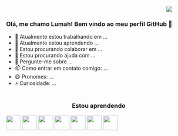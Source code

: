 <div id="container" style="display: flex" width="100%">
<div>
  <div align="right">
    <img src="https://www.nicepng.com/png/full/190-1906871_free-download-png-clipart-hello.png">
  </div>
  <h3>Olá, me chamo Lumah! 
Bem vindo ao meu perfil GitHub 👋</h3>

- 🔭 Atualmente estou trabalhando em ...
- 🌱 Atualmente estou aprendendo ...
- 👯 Estou procurando colaborar em ...
- 🤔 Estou procurando ajuda com ...
- 💬 Pergunte-me sobre ...
- 📫 Como entrar em contato comigo: ...
- 😄 Pronomes: ...
- ⚡ Curiosidade: ...
  </div>
  </div>
</div>

<h3 align="center">Estou aprendendo</h3>
<div style="display: inline-block" align="center">
  <img src="https://cdn.jsdelivr.net/gh/devicons/devicon/icons/html5/html5-original-wordmark.svg" loading="lazy" width="40" height="40"/>       
  <img src="https://cdn.jsdelivr.net/gh/devicons/devicon/icons/css3/css3-original.svg" loading="lazy" width="40" height="40"/>
  <img src="https://cdn.jsdelivr.net/gh/devicons/devicon/icons/javascript/javascript-original.svg" loading="lazy" width="40" height="40"/>    
  <img src="https://cdn.jsdelivr.net/gh/devicons/devicon/icons/nodejs/nodejs-original.svg" loading="lazy" width="40" height="40"/>   
  <img src="https://cdn.jsdelivr.net/gh/devicons/devicon/icons/python/python-original.svg" loading="lazy" width="40" height="40"/>        
  <img src="https://cdn.jsdelivr.net/gh/devicons/devicon/icons/c/c-original.svg" loading="lazy" width="40" height="40"/>
  <img src="https://cdn.jsdelivr.net/gh/devicons/devicon/icons/php/php-original.svg" loading="lazy" width="40" height="40"/>         
</div>
